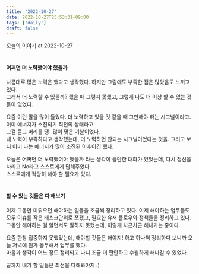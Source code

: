 ```yaml
---
title: "2022-10-27"
date: 2022-10-27T23:53:31+09:00
tags: ['daily']
draft: false
---
```


오늘의 이야기 at 2022-10-27
<!--more--> 

#
#### 어쩌면 더 노력했어야 했을까
나름대로 많은 노력은 했다고 생각했다. 하지만 그럼에도 부족한 점은 많았음도 느끼고 있다.  
그래서 더 노력할 수 있을까? 했을 때 그렇지 못했고, 그렇게 나도 더 이상 할 수 있는 것들이 없었다.

요즘 이런 말을 많이 들었다. 더 노력하고 있을 것 같을 때 그만해야 하는 시그널이라고.
이미 에너지가 소진되기 직전의 상태라고.   
그걸 듣고 머리를 땡- 많이 맞은 기분이었다.  
내 노력이 부족하다고 생각했는데, 더 노력하면 안되는 시그널이었다는 것을.
그러고 보니 이미 나는 에너지가 많이 소진된 이후이긴 했다.

오늘은 어쩌면 더 노력했어야 했을까 라는 생각이 들만한 대화가 있었는데, 다시 정신을 차리고 No라고 스스로에게 답해주었다.  
스스로에게 적당히 해야 할 필요가 있다.


#
#### 할 수 있는 것들은 다 해보기
이제 그동안 미뤄오던 해야하는 일들을 조금씩 정리하고 있다.
이제 해야하는 업무들도 모두 이슈를 작은 태스크단위로 쪼갰고, 필요한 유저 플로우와 정책들을 정리하고 있다.
그동안 해야하는 걸 알면서도 잘하지 못했는데, 이렇게 차근차근 해나가는 중이다.

요즘 한창 집중하지 못했었는데, 해야할 것들은 해야지! 하고 하나씩 정리하다 보니까 오늘 저녁에 뭔가 몰두해서 업무를 했다.  
마음과 생각이 어느 정도 정리되고 나니 조금 더 편안하고 수월하게 해나갈 수 있었다.

끝까지 내가 할 일들은 최선을 다해봐야지 :) 